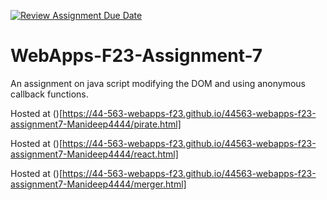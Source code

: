 [![Review Assignment Due Date](https://classroom.github.com/assets/deadline-readme-button-24ddc0f5d75046c5622901739e7c5dd533143b0c8e959d652212380cedb1ea36.svg)](https://classroom.github.com/a/Kv-XePEp)
# WebApps-F23-Assignment-7
An assignment on java script modifying the DOM and using anonymous callback functions.

Hosted at ()[https://44-563-webapps-f23.github.io/44563-webapps-f23-assignment7-Manideep4444/pirate.html]

Hosted at ()[https://44-563-webapps-f23.github.io/44563-webapps-f23-assignment7-Manideep4444/react.html]

Hosted at ()[https://44-563-webapps-f23.github.io/44563-webapps-f23-assignment7-Manideep4444/merger.html]